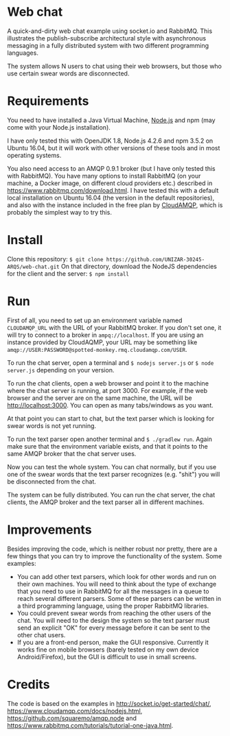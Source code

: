 # Web chat
A quick-and-dirty web chat example using socket.io and RabbitMQ. This illustrates the publish-subscribe architectural style with asynchronous messaging in a fully distributed system with two different programming languages.

The system allows N users to chat using their web browsers, but those who use certain swear words are disconnected. 

# Requirements
You need to have installed a Java Virtual Machine, [Node.js](https://nodejs.org/en/) and npm (may come with your Node.js installation).

I have only tested this with OpenJDK 1.8, Node.js 4.2.6 and npm 3.5.2 on Ubuntu 16.04, but it will work with other versions of these tools and in most operating systems.

You also need access to an AMQP 0.9.1 broker (but I have only tested this with RabbitMQ). You have many options to install RabbitMQ (on your machine, a Docker image, on different cloud providers etc.) described in <https://www.rabbitmq.com/download.html>. I have tested this with a default local installation on Ubuntu 16.04 (the version in the default repositories), and also with the instance included in the free plan by [CloudAMQP](https://www.cloudamqp.com/), which is probably the simplest way to try this.

# Install
Clone this repository: `$ git clone https://github.com/UNIZAR-30245-ARQS/web-chat.git`
On that directory, download the NodeJS dependencies for the client and the server: `$ npm install`

# Run
First of all, you need to set up an environment variable named `CLOUDAMQP_URL` with the URL of your RabbitMQ broker. If you don't set one, it will try to connect to a broker in `ampq://localhost`. If you are using an instance provided by CloudAQMP, your URL may be something like `amqp://USER:PASSWORD@spotted-monkey.rmq.cloudamqp.com/USER`.

To run the chat server, open a terminal and `$ nodejs server.js` or `$ node server.js` depending on your version. 

To run the chat clients, open a web browser and point it to the machine where the chat server is running, at port 3000. For example, if the web browser and the server are on the same machine, the URL will be <http://localhost:3000>. You can open as many tabs/windows as you want.

At that point you can start to chat, but the text parser which is looking for swear words is not yet running.

To run the text parser open another terminal and `$ ./gradlew run`. Again make sure that the environment variable exists, and that it points to the same AMQP broker that the chat server uses.

Now you can test the whole system. You can chat normally, but if you use one of the swear words that the text parser recognizes (e.g. "shit") you will be disconnected from the chat.

The system can be fully distributed. You can run the chat server, the chat clients, the AMQP broker and the text parser all in different machines. 

# Improvements
Besides improving the code, which is neither robust nor pretty, there are a few things that you can try to improve the functionality of the system. Some examples:

- You can add other text parsers, which look for other words and run on their own machines. You will need to think about the type of exchange that you need to use in RabbitMQ for all the messages in a queue to reach several different parsers. Some of these parsers can be written in a third programming language, using the proper RabbitMQ libraries.
- You could prevent swear words from reaching the other users of the chat. You will need to the design the system so the text parser must send an explicit "OK" for every message before it can be sent to the other chat users.
- If you are a front-end person, make the GUI responsive. Currently it works fine on mobile browsers (barely tested on my own device Android/Firefox), but the GUI is difficult to use in small screens.

# Credits
The code is based on the examples in <http://socket.io/get-started/chat/>, <https://www.cloudamqp.com/docs/nodejs.html>, <https://github.com/squaremo/amqp.node> and <https://www.rabbitmq.com/tutorials/tutorial-one-java.html>.
